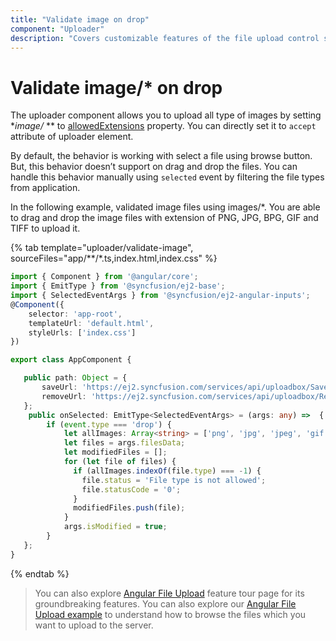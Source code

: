 ```yaml
---
title: "Validate image on drop"
component: "Uploader"
description: "Covers customizable features of the file upload control such as a preview image, invisible upload, progress bar, sort the file list and more."
---
```


# Validate image/* on drop

The uploader component allows you to upload all type of images by setting
**image/* ** to [allowedExtensions](../../api/uploader/#allowedextensions) property.
You can directly set it to `accept` attribute of uploader element.

By default, the behavior is working with select a file using browse button. But, this behavior doesn’t support
on drag and drop the files. You can handle this behavior manually using `selected` event by filtering the file types from application.

In the following example, validated image files using images/*. You are able to drag and drop the image files with extension of PNG, JPG, BPG, GIF and TIFF to upload it.

{% tab template="uploader/validate-image", sourceFiles="app/**/*.ts,index.html,index.css" %}

```typescript
import { Component } from '@angular/core';
import { EmitType } from '@syncfusion/ej2-base';
import { SelectedEventArgs } from '@syncfusion/ej2-angular-inputs';
@Component({
    selector: 'app-root',
    templateUrl: 'default.html',
    styleUrls: ['index.css']
})

export class AppComponent {

   public path: Object = {
       saveUrl: 'https://ej2.syncfusion.com/services/api/uploadbox/Save',
       removeUrl: 'https://ej2.syncfusion.com/services/api/uploadbox/Remove'
   };
    public onSelected: EmitType<SelectedEventArgs> = (args: any) =>  {
        if (event.type === 'drop') {
            let allImages: Array<string> = ['png', 'jpg', 'jpeg', 'gif', 'tiff', 'bpg'];
            let files = args.filesData;
            let modifiedFiles = [];
            for (let file of files) {
              if (allImages.indexOf(file.type) === -1) {
                file.status = 'File type is not allowed';
                file.statusCode = '0';
              }
              modifiedFiles.push(file);
            }
            args.isModified = true;
        }
   };
}
```

{% endtab %}

> You can also explore [Angular File Upload](https://www.syncfusion.com/angular-ui-components/angular-file-upload) feature tour page for its groundbreaking features. You can also explore our [Angular File Upload example](https://ej2.syncfusion.com/angular/demos/#/material/uploader/default) to understand how to browse the files which you want to upload to the server.
